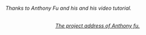 
<h6>
Thanks to  Anthony Fu and his and his video tutorial.
</h6>

<h6 align='center'>
<a href="https://github.com/antfu/vitesse-lite">The project address of Anthony fu.</a>
</h6>
